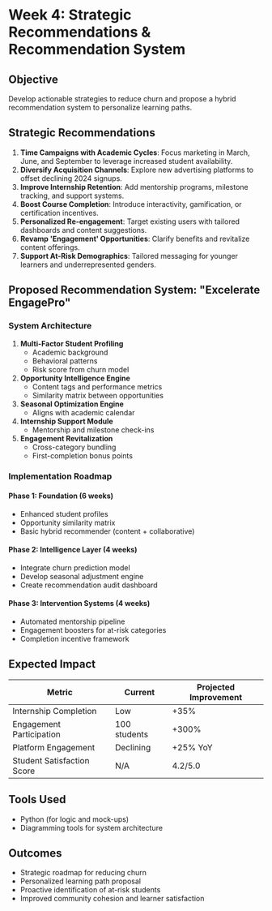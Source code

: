 # Week 4: Strategic Recommendations & Recommendation System

## Objective
Develop actionable strategies to reduce churn and propose a hybrid recommendation system to personalize learning paths.

## Strategic Recommendations
1. **Time Campaigns with Academic Cycles**: Focus marketing in March, June, and September to leverage increased student availability.
2. **Diversify Acquisition Channels**: Explore new advertising platforms to offset declining 2024 signups.
3. **Improve Internship Retention**: Add mentorship programs, milestone tracking, and support systems.
4. **Boost Course Completion**: Introduce interactivity, gamification, or certification incentives.
5. **Personalized Re-engagement**: Target existing users with tailored dashboards and content suggestions.
6. **Revamp 'Engagement' Opportunities**: Clarify benefits and revitalize content offerings.
7. **Support At-Risk Demographics**: Tailored messaging for younger learners and underrepresented genders.

## Proposed Recommendation System: "Excelerate EngagePro"

### System Architecture
1. **Multi-Factor Student Profiling**
   - Academic background
   - Behavioral patterns
   - Risk score from churn model
2. **Opportunity Intelligence Engine**
   - Content tags and performance metrics
   - Similarity matrix between opportunities
3. **Seasonal Optimization Engine**
   - Aligns with academic calendar
4. **Internship Support Module**
   - Mentorship and milestone check-ins
5. **Engagement Revitalization**
   - Cross-category bundling
   - First-completion bonus points

### Implementation Roadmap
#### Phase 1: Foundation (6 weeks)
- Enhanced student profiles
- Opportunity similarity matrix
- Basic hybrid recommender (content + collaborative)

#### Phase 2: Intelligence Layer (4 weeks)
- Integrate churn prediction model
- Develop seasonal adjustment engine
- Create recommendation audit dashboard

#### Phase 3: Intervention Systems (4 weeks)
- Automated mentorship pipeline
- Engagement boosters for at-risk categories
- Completion incentive framework

## Expected Impact
| Metric                          | Current        | Projected Improvement |
|-------------------------------|----------------|------------------------|
| Internship Completion         | Low            | +35%                   |
| Engagement Participation      | 100 students   | +300%                  |
| Platform Engagement           | Declining      | +25% YoY               |
| Student Satisfaction Score    | N/A            | 4.2/5.0                |

## Tools Used
- Python (for logic and mock-ups)
- Diagramming tools for system architecture

## Outcomes
- Strategic roadmap for reducing churn
- Personalized learning path proposal
- Proactive identification of at-risk students
- Improved community cohesion and learner satisfaction
